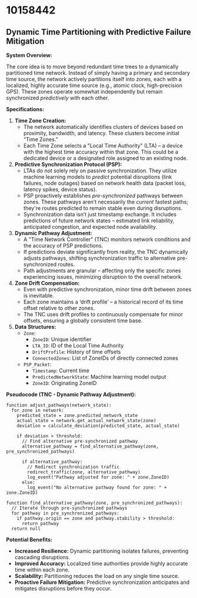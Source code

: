 # 10158442

## Dynamic Time Partitioning with Predictive Failure Mitigation

**System Overview:**

The core idea is to move beyond redundant time trees to a dynamically partitioned time network. Instead of simply having a primary and secondary time source, the network actively partitions itself into zones, each with a localized, highly accurate time source (e.g., atomic clock, high-precision GPS). These zones operate somewhat independently but remain synchronized *predictively* with each other.

**Specifications:**

1.  **Time Zone Creation:**
    *   The network automatically identifies clusters of devices based on proximity, bandwidth, and latency. These clusters become initial “Time Zones.”
    *   Each Time Zone selects a "Local Time Authority" (LTA) – a device with the highest time accuracy within that zone. This could be a dedicated device or a designated role assigned to an existing node.
2.  **Predictive Synchronization Protocol (PSP):**
    *   LTAs do *not* solely rely on passive synchronization. They utilize machine learning models to *predict* potential disruptions (link failures, node outages) based on network health data (packet loss, latency spikes, device status).
    *   PSP proactively establishes *pre-synchronized* pathways between zones. These pathways aren’t necessarily the *current* fastest paths; they're routes predicted to remain stable even during disruptions.
    *   Synchronization data isn’t just timestamp exchange. It includes predictions of future network states – estimated link reliability, anticipated congestion, and expected node availability.
3.  **Dynamic Pathway Adjustment:**
    *   A "Time Network Controller" (TNC) monitors network conditions and the accuracy of PSP predictions.
    *   If predictions deviate significantly from reality, the TNC dynamically adjusts pathways, shifting synchronization traffic to alternative pre-synchronized routes.
    *   Path adjustments are granular – affecting only the specific zones experiencing issues, minimizing disruption to the overall network.
4.  **Zone Drift Compensation:**
    *   Even with predictive synchronization, minor time drift between zones is inevitable.
    *   Each zone maintains a ‘drift profile’ – a historical record of its time offset relative to other zones.
    *   The TNC uses drift profiles to continuously compensate for minor offsets, ensuring a globally consistent time base.
5. **Data Structures:**
    *   `Zone`:
        *   `ZoneID`: Unique identifier
        *   `LTA_ID`: ID of the Local Time Authority
        *   `DriftProfile`: History of time offsets
        *   `ConnectedZones`: List of ZoneIDs of directly connected zones
    *   `PSP_Packet`:
        *   `Timestamp`: Current time
        *   `PredictedNetworkState`: Machine learning model output
        *   `ZoneID`: Originating ZoneID

**Pseudocode (TNC - Dynamic Pathway Adjustment):**

```
function adjust_pathways(network_state):
  for zone in network:
    predicted_state = zone.predicted_network_state
    actual_state = network.get_actual_network_state(zone)
    deviation = calculate_deviation(predicted_state, actual_state)

    if deviation > threshold:
      // Find alternative pre-synchronized pathway
      alternative_pathway = find_alternative_pathway(zone, pre_synchronized_pathways)

      if alternative_pathway:
        // Redirect synchronization traffic
        redirect_traffic(zone, alternative_pathway)
        log_event("Pathway adjusted for zone: " + zone.ZoneID)
      else:
        log_event("No alternative pathway found for zone: " + zone.ZoneID)

function find_alternative_pathway(zone, pre_synchronized_pathways):
  // Iterate through pre-synchronized pathways
  for pathway in pre_synchronized_pathways:
    if pathway.origin == zone and pathway.stability > threshold:
      return pathway
  return null
```

**Potential Benefits:**

*   **Increased Resilience:** Dynamic partitioning isolates failures, preventing cascading disruptions.
*   **Improved Accuracy:** Localized time authorities provide highly accurate time within each zone.
*   **Scalability:** Partitioning reduces the load on any single time source.
*   **Proactive Failure Mitigation:** Predictive synchronization anticipates and mitigates disruptions before they occur.